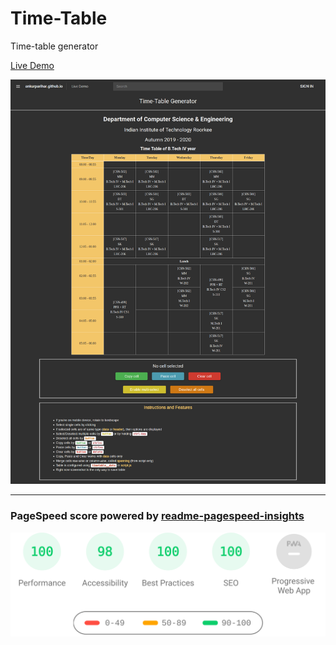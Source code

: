 # Time-Table
Time-table generator

[Live Demo](https://ankurparihar.github.io/projects/time-table)

![Screenshot](./screenshot.png)


<hr>

### PageSpeed score powered by [readme-pagespeed-insights](https://github.com/ankurparihar/readme-pagespeed-insights)
<p align="center">
	<img align="center" src="./pagespeed.svg" width="600px">
</p>